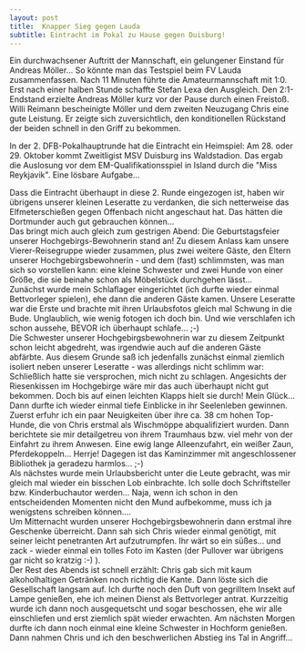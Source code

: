 ```yaml
---
layout: post
title:  Knapper Sieg gegen Lauda
subtitle: Eintracht im Pokal zu Hause gegen Duisburg!
---
```


Ein durchwachsener Auftritt der Mannschaft, ein gelungener Einstand für Andreas Möller... So könnte man das Testspiel beim FV Lauda zusammenfassen. Nach 11 Minuten führte die Amateurmannschaft mit 1:0. Erst nach einer halben Stunde schaffte Stefan Lexa den Ausgleich. Den 2:1-Endstand erzielte Andreas Möller kurz vor der Pause durch einen Freistoß. Willi Reimann bescheinigte Möller und dem zweiten Neuzugang Chris eine gute Leistung. Er zeigte sich zuversichtlich, den  konditionellen Rückstand der beiden schnell in den Griff zu bekommen.

In der 2. DFB-Pokalhauptrunde hat die Eintracht ein Heimspiel: Am 28. oder 29. Oktober kommt Zweitligist MSV Duisburg ins Waldstadion. Das ergab die Auslosung vor dem EM-Qualifikationsspiel in Island durch die "Miss Reykjavik". Eine lösbare Aufgabe...

Dass die Eintracht überhaupt in diese 2. Runde eingezogen ist, haben wir übrigens unserer kleinen Leseratte zu verdanken, die sich netterweise das Elfmeterschießen gegen Offenbach nicht angeschaut hat. Das hätten die Dortmunder auch gut gebrauchen können...  
Das bringt mich auch gleich zum gestrigen Abend: Die Geburtstagsfeier unserer Hochgebirgs-Bewohnerin stand an! Zu diesem Anlass kam unsere Vierer-Reisegruppe wieder zusammen, plus zwei weitere Gäste, den Eltern unserer Hochgebirgsbewohnerin - und dem (fast) schlimmsten, was man sich so vorstellen kann: eine kleine Schwester und zwei Hunde von einer Größe, die sie beinahe schon als Möbelstück durchgehen lässt...  
Zunächst wurde mein Schlaflager eingerichtet (ich durfte wieder einmal Bettvorleger spielen), ehe dann die anderen Gäste kamen. Unsere Leseratte war die Erste und brachte mit ihren Urlaubsfotos gleich mal Schwung in die Bude. Unglaublich, wie wenig fotogen ich doch bin. Und wie verschlafen ich schon aussehe, BEVOR ich überhaupt schlafe... ;-)  
Die Schwester unserer Hochgebirgsbewohnerin war zu diesem Zeitpunkt schon leicht abgedreht, was irgendwie auch auf die anderen Gäste abfärbte. Aus diesem Grunde saß ich jedenfalls zunächst einmal ziemlich isoliert neben unserer Leseratte - was allerdings nicht schlimm war: Schließlich hatte sie versprochen, mich nicht zu schlagen. Angesichts der Riesenkissen im Hochgebirge wäre mir das auch überhaupt nicht gut bekommen. Doch bis auf einen leichten Klapps hielt sie durch! Mein Glück...  
Dann durfte ich wieder einmal tiefe Einblicke in ihr Seelenleben gewinnen. Zuerst erfuhr ich ein paar Neuigkeiten über ihre ca. 38 cm hohen Top-Hunde, die von Chris erstmal als Wischmöppe abqualifiziert wurden. Dann berichtete sie mir detailgetreu von ihrem Traumhaus bzw. viel mehr von der Einfahrt zu ihrem Anwesen. Eine ewig lange Alleenzufahrt, ein weißer Zaun, Pferdekoppeln... Herrje! Dagegen ist das Kaminzimmer mit angeschlossener Bibliothek ja geradezu harmlos... ;-)  
Als nächstes wurde mein Urlaubsbericht unter die Leute gebracht, was mir gleich mal wieder ein bisschen Lob einbrachte. Ich solle doch Schriftsteller bzw. Kinderbuchautor werden... Naja, wenn ich schon in den entscheidenden Momenten nicht den Mund aufbekomme, muss ich ja wenigstens schreiben können....  
Um Mitternacht wurden unserer Hochgebirgsbewohnerin dann erstmal ihre Geschenke überreicht. Dann sah sich Chris wieder einmal genötigt, mit seiner leicht penetranten Art aufzutrumpfen. Ihr wärt so ein süßes... und zack - wieder einmal ein tolles Foto im Kasten (der Pullover war übrigens gar nicht so kratzig :-) ).  
Der Rest des Abends ist schnell erzählt: Chris gab sich mit kaum alkoholhaltigen Getränken noch richtig die Kante. Dann löste sich die Gesellschaft langsam auf. Ich durfte noch den Duft von gegrilltem Insekt auf Lampe genießen, ehe ich meinen Dienst als Bettvorleger antrat. Kurzzeitig wurde ich dann noch ausgequetscht und sogar beschossen, ehe wir alle einschliefen und erst ziemlich spät wieder erwachten. Am nächsten Morgen durfte ich dann noch einmal eine kleine Schwester in Hochform genießen. Dann nahmen Chris und ich den beschwerlichen Abstieg ins Tal in Angriff...
